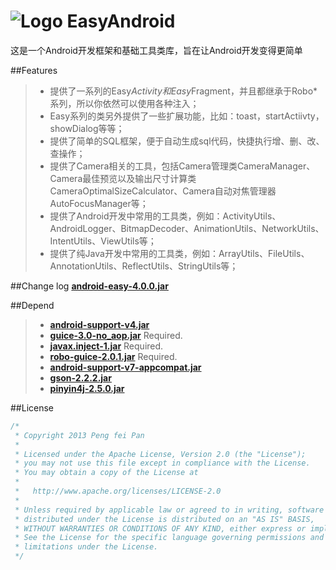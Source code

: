 # ![Logo](https://github.com/ixiaopan/EasyAndroid/raw/master/res/drawable-mdpi/ic_launcher.png) EasyAndroid

这是一个Android开发框架和基础工具类库，旨在让Android开发变得更简单

##Features
>* 提供了一系列的Easy*Activity和Easy*Fragment，并且都继承于Robo*系列，所以你依然可以使用各种注入；
>* Easy系列的类另外提供了一些扩展功能，比如：toast，startActiivty，showDialog等等；
>* 提供了简单的SQL框架，便于自动生成sql代码，快捷执行增、删、改、查操作；
>* 提供了Camera相关的工具，包括Camera管理类CameraManager、Camera最佳预览以及输出尺寸计算类CameraOptimalSizeCalculator、Camera自动对焦管理器AutoFocusManager等；
>* 提供了Android开发中常用的工具类，例如：ActivityUtils、AndroidLogger、BitmapDecoder、AnimationUtils、NetworkUtils、IntentUtils、ViewUtils等；
>* 提供了纯Java开发中常用的工具类，例如：ArrayUtils、FileUtils、AnnotationUtils、ReflectUtils、StringUtils等；

##Change log
**[android-easy-4.0.0.jar](https://github.com/xiaopansky/EasyAndroid/raw/master/releases/android-easy-4.0.0.jar)**

##Depend
>* **[android-support-v4.jar](https://github.com/xiaopansky/EasyAndroid/raw/master/libs/android-support-v4.jar)**
>* **[guice-3.0-no_aop.jar](https://github.com/xiaopansky/EasyAndroid/raw/master/libs/guice-3.0-no_aop.jar)**
Required. 
>* **[javax.inject-1.jar](https://github.com/xiaopansky/EasyAndroid/raw/master/libs/javax.inject-1.jar)**
Required. 
>* **[robo-guice-2.0.1.jar](https://github.com/xiaopansky/EasyAndroid/raw/master/libs/robo-guice-2.0.1.jar)**
Required. 
>* **[android-support-v7-appcompat.jar](https://github.com/xiaopansky/EasyAndroid/raw/master/libs/android-support-v7-appcompat.jar)**
>* **[gson-2.2.2.jar](https://github.com/xiaopansky/EasyAndroid/raw/master/libs/gson-2.2.2.jar)**
>* **[pinyin4j-2.5.0.jar](https://github.com/xiaopansky/EasyAndroid/raw/master/libs/pinyin4j-2.5.0.jar)**

##License
```java
/*
 * Copyright 2013 Peng fei Pan
 * 
 * Licensed under the Apache License, Version 2.0 (the "License");
 * you may not use this file except in compliance with the License.
 * You may obtain a copy of the License at
 * 
 *   http://www.apache.org/licenses/LICENSE-2.0
 * 
 * Unless required by applicable law or agreed to in writing, software
 * distributed under the License is distributed on an "AS IS" BASIS,
 * WITHOUT WARRANTIES OR CONDITIONS OF ANY KIND, either express or implied.
 * See the License for the specific language governing permissions and
 * limitations under the License.
 */
```